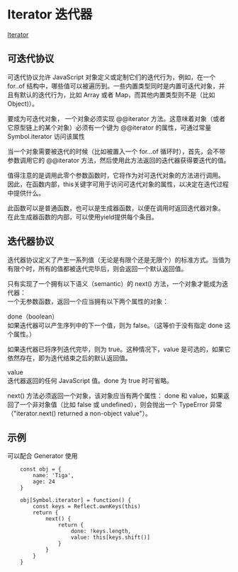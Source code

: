 # Iterator 迭代器

[Iterator](https://developer.mozilla.org/zh-CN/docs/Web/JavaScript/Reference/Global_Objects/Iterator)

## 可迭代协议

可迭代协议允许 JavaScript 对象定义或定制它们的迭代行为，例如，在一个 for..of 结构中，哪些值可以被遍历到。一些内置类型同时是内置可迭代对象，并且有默认的迭代行为，比如 Array 或者 Map，而其他内置类型则不是（比如 Object)）。  

要成为可迭代对象， 一个对象必须实现 @@iterator 方法。这意味着对象（或者它原型链上的某个对象）必须有一个键为 @@iterator 的属性，可通过常量 Symbol.iterator 访问该属性

当一个对象需要被迭代的时候（比如被置入一个 for...of 循环时），首先，会不带参数调用它的 @@iterator 方法，然后使用此方法返回的迭代器获得要迭代的值。  

值得注意的是调用此零个参数函数时，它将作为对可迭代对象的方法进行调用。 因此，在函数内部，this关键字可用于访问可迭代对象的属性，以决定在迭代过程中提供什么。  

此函数可以是普通函数，也可以是生成器函数，以便在调用时返回迭代器对象。 在此生成器函数的内部，可以使用yield提供每个条目。  

## 迭代器协议

迭代器协议定义了产生一系列值（无论是有限个还是无限个）的标准方式。当值为有限个时，所有的值都被迭代完毕后，则会返回一个默认返回值。  

只有实现了一个拥有以下语义（semantic）的 next() 方法，一个对象才能成为迭代器：  
一个无参数函数，返回一个应当拥有以下两个属性的对象：

done（boolean）  
如果迭代器可以产生序列中的下一个值，则为 false。（这等价于没有指定  done 这个属性。）  

如果迭代器已将序列迭代完毕，则为 true。这种情况下，value 是可选的，如果它依然存在，即为迭代结束之后的默认返回值。

value  
迭代器返回的任何 JavaScript 值。done 为 true 时可省略。  

next() 方法必须返回一个对象，该对象应当有两个属性： done 和 value，如果返回了一个非对象值（比如 false 或 undefined），则会抛出一个 TypeError 异常（"iterator.next() returned a non-object value"）。  

## 示例

可以配合 Generator 使用

```
    const obj = {
        name: 'Tiga',
        age: 24
    }

    obj[Symbol.iterator] = function() {
        const keys = Reflect.ownKeys(this)
        return {
            next() {
                return {
                    done: !keys.length,
                    value: this[keys.shift()]
                }
            }
        }
    }
```